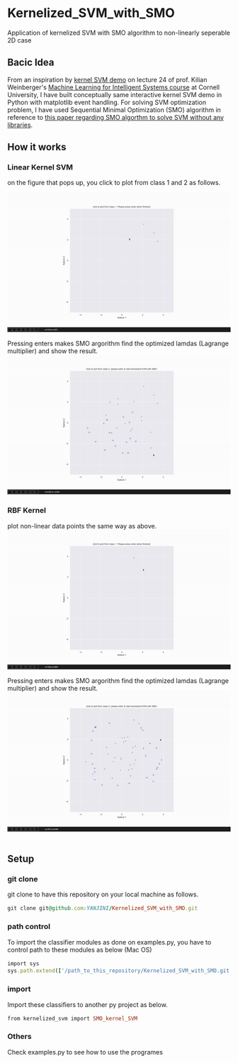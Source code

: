 # Kernelized_SVM_with_SMO
Application of kernelized SVM with SMO algorithm to non-linearly seperable 2D case

## Bacic Idea
From an inspiration by [kernel SVM demo](https://youtu.be/RwF1esLCG4U?t=2801) on lecture 24 of prof. Kilian Weinberger's [Machine Learning for Intelligent Systems course](https://www.cs.cornell.edu/courses/cs4780/2018fa/) at Cornell University, I have built conceptually same interactive kernel SVM demo in Python with matplotlib event handling. For solving SVM optimization problem, I have used Sequential Minimal Optimization (SMO) algorithm in reference to [this paper regarding SMO algorthm to solve SVM without any libraries](https://www.researchgate.net/publication/344460740_Yet_more_simple_SMO_algorithm). <br />


## How it works
### Linear Kernel SVM

on the figure that pops up, you click to plot from class 1 and 2 as follows. <br />

![click to plot](/images/click_to_plot_linear.gif)


Pressing enters makes SMO argorithm find the optimized lamdas (Lagrange multiplier) and show the result. <br />
![linear kernel](/images/linear_kernel.gif)

### RBF Kernel

plot non-linear data points the same way as above.
![click to plot](/images/click_to_plot_circle.gif)

Pressing enters makes SMO argorithm find the optimized lamdas (Lagrange multiplier) and show the result. <br />
![rbf kernel](/images/rbf_kernel.gif)
<br />
<br />

## Setup

### git clone
git clone to have this repository on your local machine as follows.
```ruby
git clone git@github.com:YANJINI/Kernelized_SVM_with_SMO.git
```

### path control
To import the classifier modules as done on examples.py, you have to control path to these modules as below (Mac OS)
```ruby
import sys
sys.path.extend(['/path_to_this_repository/Kernelized_SVM_with_SMO.git'])
```

### import 
Import these classifiers to another py project as below.
```ruby
from kernelized_svm import SMO_kernel_SVM
```

### Others
Check examples.py to see how to use the programes
